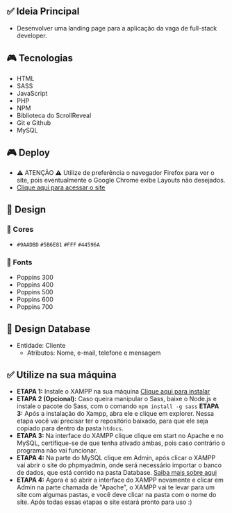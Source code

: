 ## ✅ Ideia Principal

- Desenvolver uma landing page para a aplicação da vaga de full-stack developer.

## 🎮 Tecnologias

- HTML
- SASS
- JavaScript
- PHP
- NPM
- Biblioteca do ScrollReveal
- Git e Github
- MySQL

## 🎮 Deploy

- ⚠ ATENÇÃO ⚠ Utilize de preferência o navegador Firefox para ver o site, pois eventualmente o Google Chrome exibe Layouts não desejados.
- [Clique aqui para acessar o site](https://teste-fullstack-ellos-design.000webhostapp.com/teste-fullstack/)

## 🎨 Design

### 🚀 Cores 

- `#9AADBD` `#5B6E81` `#FFF` `#44596A`

### 🚀 Fonts

- Poppins 300
- Poppins 400
- Poppins 500
- Poppins 600
- Poppins 700

## 💼 Design Database

- Entidade: Cliente
    * Atributos: Nome, e-mail, telefone e mensagem






## ✅ Utilize na sua máquina

* **ETAPA 1:** Instale o XAMPP na sua máquina [Clique aqui para instalar](https://www.apachefriends.org/download.html)
* **ETAPA 2 (Opcional):** Caso queira manipular o Sass, baixe o Node.js e instale o pacote do Sass, com o comando `npm install -g sass`
**ETAPA 3:** Após a instalação do Xampp, abra ele e clique em explorer. Nessa etapa você vai precisar ter o repositório baixado, para que ele seja copiado para dentro da pasta `htdocs`.
* **ETAPA 3:** Na interface do XAMPP clique clique em start no Apache e no MySQL, certifique-se de que tenha ativado ambas, pois caso contrário o programa não vai funcionar.
* **ETAPA 4:** Na parte do MySQL clique em Admin, após clicar o XAMPP vai abrir o site do phpmyadmin, onde será necessário importar o banco de dados, que está contido na pasta Database. [Saiba mais sobre aqui](https://king.host/wiki/artigo/importar-phpmyadmin/#:~:text=Importando%20o%20arquivo%20SQL%20via%20phpMyAdmin&text=Na%20seção%20Arquivo%20a%20importar,em%20seu%20banco%20de%20dados.)
* **ETAPA 4:** Agora é só abrir a interface do XAMPP novamente e clicar em Admin na parte chamada de "Apache", o XAMPP vai te levar para um site com algumas pastas, e você deve clicar na pasta com o nome do site. Após todas essas etapas o site estará pronto para uso :)
